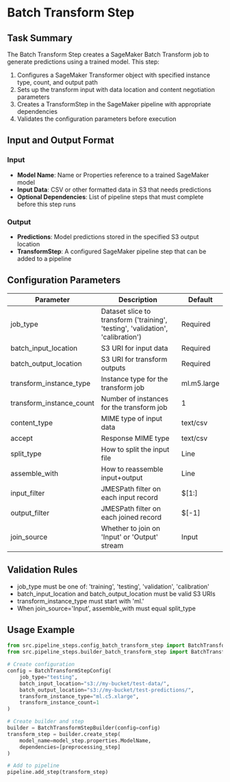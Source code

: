 # Batch Transform Step

## Task Summary
The Batch Transform Step creates a SageMaker Batch Transform job to generate predictions using a trained model. This step:

1. Configures a SageMaker Transformer object with specified instance type, count, and output path
2. Sets up the transform input with data location and content negotiation parameters
3. Creates a TransformStep in the SageMaker pipeline with appropriate dependencies
4. Validates the configuration parameters before execution

## Input and Output Format

### Input
- **Model Name**: Name or Properties reference to a trained SageMaker model
- **Input Data**: CSV or other formatted data in S3 that needs predictions
- **Optional Dependencies**: List of pipeline steps that must complete before this step runs

### Output
- **Predictions**: Model predictions stored in the specified S3 output location
- **TransformStep**: A configured SageMaker pipeline step that can be added to a pipeline

## Configuration Parameters

| Parameter | Description | Default |
|-----------|-------------|---------|
| job_type | Dataset slice to transform ('training', 'testing', 'validation', 'calibration') | Required |
| batch_input_location | S3 URI for input data | Required |
| batch_output_location | S3 URI for transform outputs | Required |
| transform_instance_type | Instance type for the transform job | ml.m5.large |
| transform_instance_count | Number of instances for the transform job | 1 |
| content_type | MIME type of input data | text/csv |
| accept | Response MIME type | text/csv |
| split_type | How to split the input file | Line |
| assemble_with | How to reassemble input+output | Line |
| input_filter | JMESPath filter on each input record | $[1:] |
| output_filter | JMESPath filter on each joined record | $[-1] |
| join_source | Whether to join on 'Input' or 'Output' stream | Input |

## Validation Rules
- job_type must be one of: 'training', 'testing', 'validation', 'calibration'
- batch_input_location and batch_output_location must be valid S3 URIs
- transform_instance_type must start with 'ml.'
- When join_source='Input', assemble_with must equal split_type

## Usage Example
```python
from src.pipeline_steps.config_batch_transform_step import BatchTransformStepConfig
from src.pipeline_steps.builder_batch_transform_step import BatchTransformStepBuilder

# Create configuration
config = BatchTransformStepConfig(
    job_type="testing",
    batch_input_location="s3://my-bucket/test-data/",
    batch_output_location="s3://my-bucket/test-predictions/",
    transform_instance_type="ml.c5.xlarge",
    transform_instance_count=1
)

# Create builder and step
builder = BatchTransformStepBuilder(config=config)
transform_step = builder.create_step(
    model_name=model_step.properties.ModelName,
    dependencies=[preprocessing_step]
)

# Add to pipeline
pipeline.add_step(transform_step)
```
